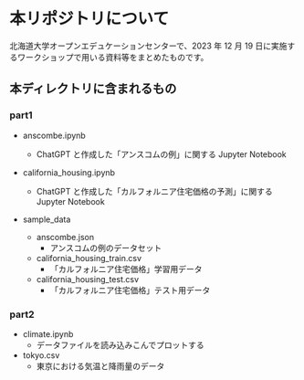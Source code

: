 # 本リポジトリについて

北海道大学オープンエデュケーションセンターで、2023 年 12 月 19 日に実施するワークショップで用いる資料等をまとめたものです。

## 本ディレクトリに含まれるもの

### part1

- anscombe.ipynb

  - ChatGPT と作成した「アンスコムの例」に関する Jupyter Notebook

- california_housing.ipynb

  - ChatGPT と作成した「カルフォルニア住宅価格の予測」に関する Jupyter Notebook

- sample_data
  - anscombe.json
    - アンスコムの例のデータセット
  - california_housing_train.csv
    - 「カルフォルニア住宅価格」学習用データ
  - california_housing_test.csv
    - 「カルフォルニア住宅価格」テスト用データ

### part2

- climate.ipynb
  - データファイルを読み込みこんでプロットする
- tokyo.csv
  - 東京における気温と降雨量のデータ
